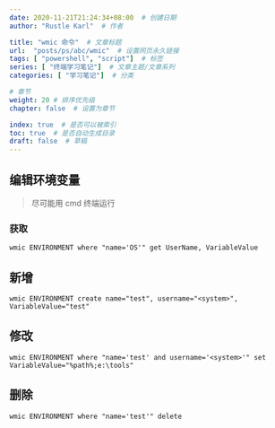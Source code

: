 ```yaml
---
date: 2020-11-21T21:24:34+08:00  # 创建日期
author: "Rustle Karl"  # 作者

title: "wmic 命令"  # 文章标题
url:  "posts/ps/abc/wmic"  # 设置网页永久链接
tags: [ "powershell", "script"]  # 标签
series: [ "终端学习笔记"]  # 文章主题/文章系列
categories: [ "学习笔记"]  # 分类

# 章节
weight: 20 # 排序优先级
chapter: false  # 设置为章节

index: true  # 是否可以被索引
toc: true  # 是否自动生成目录
draft: false  # 草稿
---
```


## 编辑环境变量

> 尽可能用 cmd 终端运行

### 获取

```shell
wmic ENVIRONMENT where "name='OS'" get UserName, VariableValue
```

## 新增

```shell
wmic ENVIRONMENT create name="test", username="<system>", VariableValue="test"
```

## 修改

```shell
wmic ENVIRONMENT where "name='test' and username='<system>'" set VariableValue="%path%;e:\tools"
```

## 删除

```shell
wmic ENVIRONMENT where "name='test'" delete
```

```shell

```
